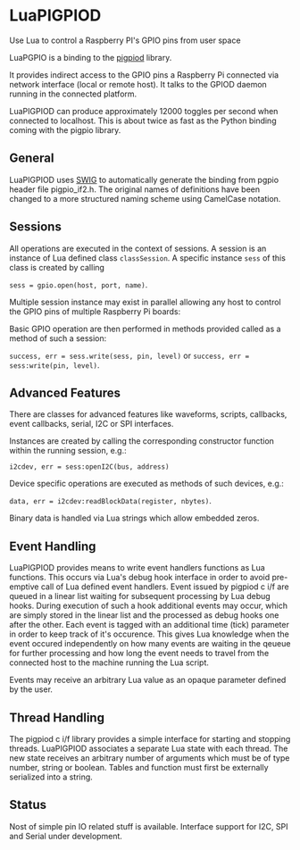 # LuaPIGPIOD
Use Lua to control a Raspberry PI's GPIO pins from user space

LuaPGPIO is a binding to the [pigpiod](https://github.com/joan2937/pigpio) library. 

It provides indirect access to the GPIO pins a Raspberry Pi connected via network interface (local or remote host). It talks to the GPIOD daemon running in the connected platform.

LuaPIGPIOD can produce approximately 12000 toggles per second when connected to localhost. This is about twice as fast as the Python binding coming with the pigpio library.


## General
LuaPIGPIOD uses [SWIG](http://www.swig.org/) to automatically generate the binding from pgpio header file pigpio_if2.h. The original names of definitions have been changed to a more structured naming scheme using CamelCase notation.

## Sessions
All operations are executed in the context of sessions. A session is an instance of Lua defined class `classSession`. A specific instance `sess` of this class is created by calling

`sess = gpio.open(host, port, name)`. 

Multiple session instance may exist in parallel allowing any host to control the GPIO pins of multiple Raspberry Pi boards:

Basic GPIO operation are then performed in methods provided called as a method of such a session:

`success, err = sess.write(sess, pin, level)` or
`success, err = sess:write(pin, level)`.

## Advanced Features ##
There are classes for advanced features like waveforms, scripts, callbacks, event callbacks, serial, I2C or SPI interfaces.

Instances are created by calling the corresponding constructor function within the running session, e.g.:

`i2cdev, err = sess:openI2C(bus, address)`

Device specific operations are executed as methods of such devices, e.g.:

`data, err = i2cdev:readBlockData(register, nbytes)`.

Binary data is handled via Lua strings which allow embedded zeros.


## Event Handling
LuaPIGPIOD provides means to write event handlers functions as Lua functions. This occurs via Lua's debug hook interface in order to avoid pre-emptive call of Lua defined event handlers.
Event issued by pigpiod c i/f are queued in a linear list waiting for subsequent processing by Lua debug hooks. During execution of such a hook additional events may occur, which are simply stored in the linear list and the processed as debug hooks one after the other.
Each event is tagged with an additional time (tick) parameter in order to keep track of it's occurence. This gives Lua knowledge when the event occured independently on how many events are waiting in the qeueue for further processing and how long the event needs to travel from the connected host to the machine running the Lua script.

Events may receive an arbitrary Lua value as an opaque parameter defined by the user.

## Thread Handling
The pigpiod c i/f library provides a simple interface for starting and stopping threads. LuaPIGPIOD associates a separate Lua state with each thread. The new state receives an arbitrary number of arguments which must be of type number, string or boolean. Tables and function must first be externally serialized into a string.

## Status
Nost of simple pin IO related stuff is available. Interface support for I2C, SPI and Serial under development.

